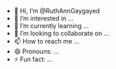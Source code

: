 - 👋 Hi, I’m @RuthAnnGaygayed
- 👀 I’m interested in ...
- 🌱 I’m currently learning ...
- 💞️ I’m looking to collaborate on ...
- 📫 How to reach me ...
- 😄 Pronouns: ...
- ⚡ Fun fact: ...

<!---
RuthAnnGaygayed/RuthAnnGaygayed is a ✨ special ✨ repository because its `README.md` (this file) appears on your GitHub profile.
You can click the Preview link to take a look at your changes.
--->
